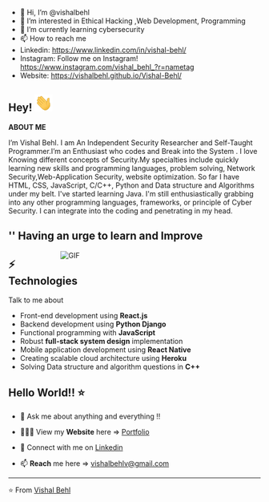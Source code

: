- 👋 Hi, I’m @vishalbehl
- 👀 I’m interested in Ethical Hacking ,Web Development, Programming
- 🌱 I’m currently learning cybersecurity
- 📫 How to reach me
- Linkedin:  https://www.linkedin.com/in/vishal-behl/
- Instagram: Follow me on Instagram! https://www.instagram.com/vishal_behl_?r=nametag
- Website: https://vishalbehl.github.io/Vishal-Behl/
## Hey! <img src="https://github.com/ABSphreak/ABSphreak/blob/master/gifs/Hi.gif" width="35px">

**ABOUT ME** 

I’m Vishal Behl. I am An Independent Security Researcher and Self-Taught Programmer.I’m an Enthusiast who codes and Break into the System . I love Knowing different concepts of Security.My specialties include quickly learning new skills and programming languages, problem solving, Network Security,Web-Application Security, website optimization. So far I have HTML, CSS, JavaScript, C/C++, Python and Data structure and Algorithms under my belt. I've started learning Java. I'm still enthusiastically grabbing into any other programming languages, frameworks, or principle of Cyber Security. I can integrate into the coding and penetrating in my head. 

## '' Having an urge to learn and Improve

<img align="right" alt="GIF" src="https://miro.medium.com/max/875/1*Urc28sbnORGOW5oyohQ06g.gif" width="400px" />


## ⚡ Technologies
Talk to me about
- Front-end development using **React.js**
- Backend development using **Python Django**
- Functional programming with **JavaScript**
- Robust **full-stack system design** implementation
- Mobile application development using **React Native**
- Creating scalable cloud architecture using **Heroku**
- Solving Data structure and algorithm questions in **C++**

## Hello World!! ⭐️
- 💬 Ask me about anything and everything !! 
- 👨🏻‍💻 View my **Website** here => <a href="https://vishalbehl.github.io/Vishal-Behl/">Portfolio</a>
- 💬 Connect with me on <a href="https://www.linkedin.com/in/vishal-behl/">Linkedin</a>

- 📫 **Reach** me here => vishalbehlv@gmail.com 

<hr>

<!-- |<img src="https://github-readme-stats.vercel.app/api?username=abhishek2x&&show_icons=true&count_private=true"/>|<img src="https://github-readme-streak-stats.herokuapp.com/?user=abhishek2x"/>|
|---|---| -->

⭐️ From [Vishal Behl](https://github.com/vishalbehl)

<!--
- 💞️ I’m looking to collaborate on -->
<!---
vishalbehl/vishalbehl is a ✨ special ✨ repository because its `README.md` (this file) appears on your GitHub profile.
You can click the Preview link to take a look at your changes.
--->
